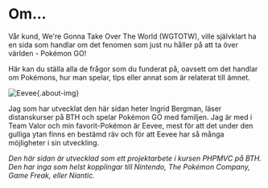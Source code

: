 Om...
=====
Vår kund, We're Gonna Take Over The World (WGTOTW), ville självklart ha en sida som handlar
om det fenomen som just nu håller på att ta över världen - Pokémon GO!

Här kan du ställa alla de frågor som du funderat på, oavsett om det handlar
om Pokémons, hur man spelar, tips eller annat som är relaterat till ämnet.

![Eevee](img/eevee.png "Eevee"){.about-img}

Jag som har utvecklat den här sidan heter Ingrid Bergman, läser distanskurser på
BTH och spelar Pokémon GO med familjen. Jag är med i Team Valor och min 
favorit-Pokémon är Eevee, mest för att det under den gulliga ytan finns en 
bestämd räv och för att Eevee har så många möjligheter i sin utveckling.
 
*Den här sidan är utvecklad som ett projektarbete i kursen PHPMVC på BTH. 
Den har inga som helst kopplingar till Nintendo, The Pokémon Company, Game Freak, eller Niantic.*
 
